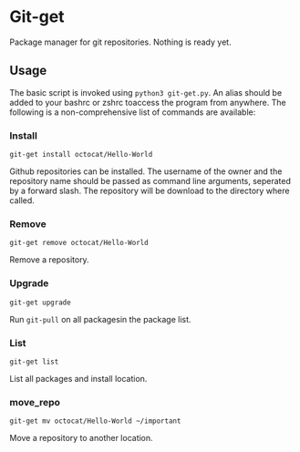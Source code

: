 # Git-get

Package manager for git repositories. Nothing is ready yet.

## Usage

The basic script is invoked using `python3 git-get.py`. An alias should be
added to your bashrc or zshrc toaccess the program from anywhere. The following
is a non-comprehensive list of commands are available:

### Install

`git-get install octocat/Hello-World`

Github repositories can be installed. The username of the owner and the
repository name should be passed as command line arguments, seperated by a
forward slash. The repository will be download to the directory where called.

### Remove

`git-get remove octocat/Hello-World`

Remove a repository.


### Upgrade

`git-get upgrade`

Run `git-pull` on all packagesin the package list.

### List

`git-get list`

List all packages and install location.

### move_repo

`git-get mv octocat/Hello-World ~/important`

Move a repository to another location.
